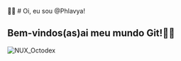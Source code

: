 
👨‍💻 # Oi, eu sou @Phlavya!

## Bem-vindos(as)ai meu mundo Git!👩‍🎤

![NUX_Octodex](https://user-images.githubusercontent.com/105249309/177648259-10ece0c7-82b3-4211-98c8-e125487062f4.gif)





 


